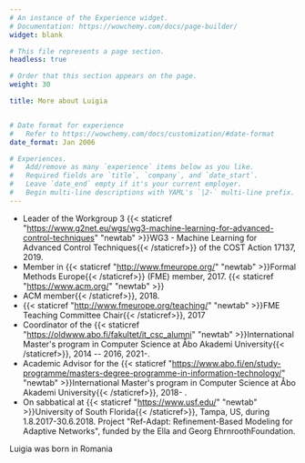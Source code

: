 ```yaml
---
# An instance of the Experience widget.
# Documentation: https://wowchemy.com/docs/page-builder/
widget: blank

# This file represents a page section.
headless: true

# Order that this section appears on the page.
weight: 30

title: More about Luigia


# Date format for experience
#   Refer to https://wowchemy.com/docs/customization/#date-format
date_format: Jan 2006

# Experiences.
#   Add/remove as many `experience` items below as you like.
#   Required fields are `title`, `company`, and `date_start`.
#   Leave `date_end` empty if it's your current employer.
#   Begin multi-line descriptions with YAML's `|2-` multi-line prefix.
---
```



- Leader of the Workgroup 3 {{< staticref "https://www.g2net.eu/wgs/wg3-machine-learning-for-advanced-control-techniques" "newtab" >}}WG3 - Machine Learning for Advanced Control Techniques{{< /staticref>}} of the COST Action 17137, 2019. 
- Member in {{< staticref "http://www.fmeurope.org/" "newtab" >}}Formal Methods Europe{{< /staticref>}} (FME) member, 2017. {{< staticref "https://www.acm.org/" "newtab" >}}
- ACM member{{< /staticref>}}, 2018.
- {{< staticref "http://www.fmeurope.org/teaching/" "newtab" >}}FME Teaching Committee Chair{{< /staticref>}}, 2017
- Coordinator of the {{< staticref "https://oldwww.abo.fi/fakultet/it_csc_alumni" "newtab" >}}International Master's program in Computer Science at Åbo Akademi University{{< /staticref>}}, 2014 -- 2016, 2021-. 
- Academic Advisor for the {{< staticref "https://www.abo.fi/en/study-programme/masters-degree-programme-in-information-technology/" "newtab" >}}International Master's program in Computer Science at Åbo Akademi University{{< /staticref>}}, 2018- .
- On sabbatical at {{< staticref "https://www.usf.edu/" "newtab" >}}University of South Florida{{< /staticref>}}, Tampa, US, during 1.8.2017-30.6.2018. Project \"Ref-Adapt: Refinement-Based Modeling for Adaptive Networks\", funded by the Ella and Georg EhrnroothFoundation.

Luigia was born in Romania
